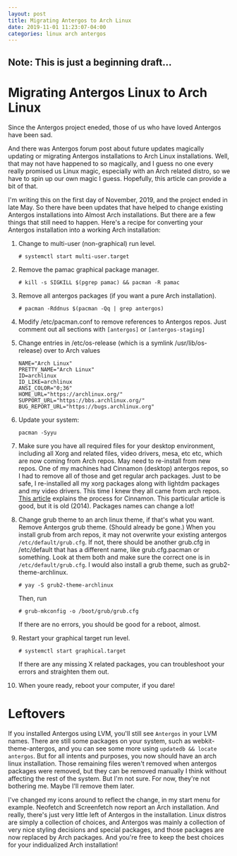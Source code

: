 ```yaml
---
layout: post
title: Migrating Antergos to Arch Linux
date: 2019-11-01 11:23:07-04:00
categories: linux arch antergos
---
```


## Note: This is just a beginning draft...

# Migrating Antergos Linux to Arch Linux

Since the Antergos project eneded, those of us who have loved Antergos have been sad. 

And there was Antergos forum post about future updates magically updating or migrating
Antergos installations to Arch Linux installations.  Well, that may not have happened to so
magically, and I guess no one every really promised us Linux magic, especially with an Arch
related distro, so we have to spin up our own magic I guess.  Hopefully, this article can
provide a bit of that.

I'm writing this on the first day of November, 2019, and the project ended in late May.  So there have
been updates that have helped to change existing Antergos installations into Almost Arch installations.
But there are a few things that still need to happen. Here's a recipe for converting your
Antergos installation into a working Arch installation:

1. Change to multi-user (non-graphical) run level.
    ```
    # systemctl start multi-user.target
    ```
2. Remove the pamac graphical package manager.
    ```
    # kill -s SIGKILL $(pgrep pamac) && pacman -R pamac
    ```
3. Remove all antergos packages (if you want a pure Arch installation).
    ```
    # pacman -Rddnus $(pacman -Qq | grep antergos)
    ```
4. Modify /etc/pacman.conf to remove references to Antergos repos.
Just comment out all sections with `[antergos]` or `[antergos-staging]`

5. Change entries in /etc/os-release (which is a symlink /usr/lib/os-release) over to Arch values
    ```
    NAME="Arch Linux"
    PRETTY_NAME="Arch Linux"
    ID=archlinux
    ID_LIKE=archlinux
    ANSI_COLOR="0;36"
    HOME_URL="https://archlinux.org/"
    SUPPORT_URL="https://bbs.archlinux.org/"
    BUG_REPORT_URL="https://bugs.archlinux.org"
    ```

6. Update your system: 
    ```
    pacman -Syyu
    ```

7. Make sure you have all required files for your desktop environment, including all Xorg and related
   files, video drivers, mesa, etc etc, which are now coming from Arch repos.  May need to
   re-install from new repos.  One of my machines had Cinnamon (desktop) antergos repos, so I
   had to remove all of those and get regular arch packages.  Just to be safe, I re-installed
   all my xorg packages along with lightdm packages and my video drivers.  This time I knew
   they all came from arch repos.  
   [This article](https://www.tecmint.com/install-cinnamon-desktop-in-arch-linux)
   explains the process for Cinnamon. This particular article is good, but it is old (2014).
   Packages names can change a lot!

8. Change grub theme to an arch linux theme, if that's what you want. Remove Antergos grub
   theme.  (Should already be gone.) When you install grub from arch repos, it may not
   overwrite your existing antergos ```/etc/default/grub.cfg```.  If not, there should be
   another grub.cfg in /etc/default that has a different name, like grub.cfg.pacman or
   something.  Look at them both and make sure the correct one is in ```/etc/default/grub.cfg```.
   I would also install a grub theme, such as grub2-theme-archlinux.
   ```
   # yay -S grub2-theme-archlinux
   ```
   Then, run
   ```
   # grub-mkconfig -o /boot/grub/grub.cfg
   ```
   If there are no errors, you should be good for a reboot, almost. 
9. Restart your graphical target run level.
   ```
   # systemctl start graphical.target
   ```
   If there are any missing X related packages, you can troubleshoot your errors and
   straighten them out.
10. When youre ready, reboot your computer, if you dare!

# Leftovers

If you installed Antergos using LVM, you'll still see `Antergos` in your LVM names.  There
are still some packages on your system, such as webkit-theme-antergos, and you can see some
more using ```updatedb && locate antergos```.  But for all intents and purposes, you now
should have an arch linux installation.  Those remaining files weren't removed when antergos
packages were removed, but they can be removed manually I think without affecting the rest of
the system.  But I'm not sure.  For now, they're not bothering me.  Maybe I'll remove them
later.

I've changed my icons around to reflect the change, in my start menu for example.  Neofetch
and Screenfetch now report an Arch installation.  And really, there's just very little left
of Antergos in the installation.  Linux distros are simply a collection of choices, and
Antergos was mainly a collection of very nice styling decisions and special packages, and
those packages are now replaced by Arch packages.  And you're free to keep the best choices
for your indidualized Arch installation!




